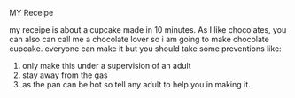 MY Receipe

my receipe is about a cupcake made in 10 minutes.
As I like chocolates, you can also can call me a chocolate lover so i am going to make chocolate cupcake.
everyone can make it but you should take some preventions like:
1. only make this under a supervision of an adult
2. stay away from the gas
3. as the pan can be hot so tell any adult to help you in making it.